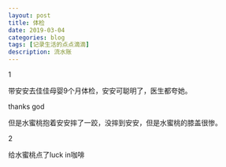 ```yaml
---
layout: post
title: 体检
date: 2019-03-04
categories: blog
tags: [记录生活的点点滴滴]
description: 流水账
---
```


1 

带安安去佳佳母婴9个月体检，安安可聪明了，医生都夸她。

thanks god

但是水蜜桃抱着安安摔了一跤，没摔到安安，但是水蜜桃的膝盖很惨。

2

给水蜜桃点了luck in咖啡
















